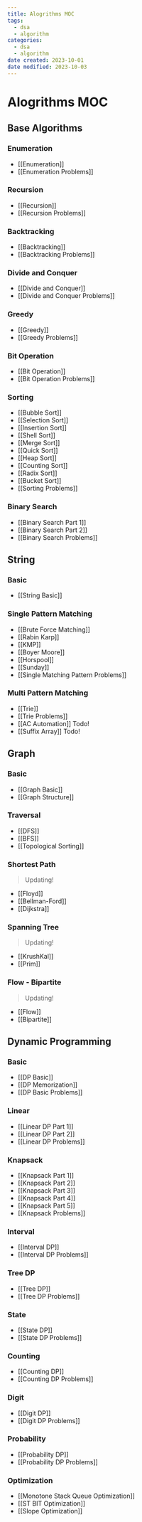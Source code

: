 ```yaml
---
title: Alogrithms MOC
tags:
  - dsa
  - algorithm
categories:
  - dsa
  - algorithm
date created: 2023-10-01
date modified: 2023-10-03
---
```


# Alogrithms MOC

## Base Algorithms

### Enumeration

- [[Enumeration]]
- [[Enumeration Problems]]

### Recursion

- [[Recursion]]
- [[Recursion Problems]]

### Backtracking

- [[Backtracking]]
- [[Backtracking Problems]]

### Divide and Conquer

- [[Divide and Conquer]]
- [[Divide and Conquer Problems]]

### Greedy

- [[Greedy]]
- [[Greedy Problems]]

### Bit Operation

- [[Bit Operation]]
- [[Bit Operation Problems]]

### Sorting

- [[Bubble Sort]]
- [[Selection Sort]]
- [[Insertion Sort]]
- [[Shell Sort]]
- [[Merge Sort]]
- [[Quick Sort]]
- [[Heap Sort]]
- [[Counting Sort]]
- [[Radix Sort]]
- [[Bucket Sort]]
- [[Sorting Problems]]

### Binary Search

- [[Binary Search Part 1]]
- [[Binary Search Part 2]]
- [[Binary Search Problems]]

## String

### Basic

- [[String Basic]]

### Single Pattern Matching

- [[Brute Force Matching]]
- [[Rabin Karp]]
- [[KMP]]
- [[Boyer Moore]]
- [[Horspool]]
- [[Sunday]]
- [[Single Matching Pattern Problems]]

### Multi Pattern Matching

- [[Trie]]
- [[Trie Problems]]
- [[AC Automation]] Todo!
- [[Suffix Array]] Todo!

## Graph

### Basic

- [[Graph Basic]]
- [[Graph Structure]]

### Traversal

- [[DFS]]
- [[BFS]]
- [[Topological Sorting]]

### Shortest Path

> Updating!

- [[Floyd]]
- [[Bellman-Ford]]
- [[Dijkstra]]

### Spanning Tree

> Updating!

- [[KrushKal]]
- [[Prim]]

### Flow - Bipartite

> Updating!

- [[Flow]]
- [[Bipartite]]

## Dynamic Programming

### Basic

- [[DP Basic]]
- [[DP Memorization]]
- [[DP Basic Problems]]

### Linear

- [[Linear DP Part 1]]
- [[Linear DP Part 2]]
- [[Linear DP Problems]]

### Knapsack

- [[Knapsack Part 1]]
- [[Knapsack Part 2]]
- [[Knapsack Part 3]]
- [[Knapsack Part 4]]
- [[Knapsack Part 5]]
- [[Knapsack Problems]]

### Interval

- [[Interval DP]]
- [[Interval DP Problems]]

### Tree DP

- [[Tree DP]]
- [[Tree DP Problems]]

### State

- [[State DP]]
- [[State DP Problems]]

### Counting

- [[Counting DP]]
- [[Counting DP Problems]]

### Digit

- [[Digit DP]]
- [[Digit DP Problems]]

### Probability

- [[Probability DP]]
- [[Probability DP Problems]]

### Optimization

- [[Monotone Stack Queue Optimization]]
- [[ST BIT Optimization]]
- [[Slope Optimization]]

